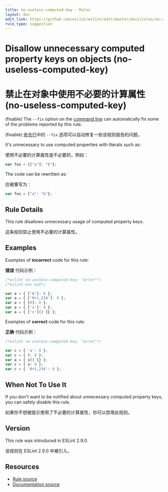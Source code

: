 ```yaml
---
title: no-useless-computed-key - Rules
layout: doc
edit_link: https://github.com/eslint/eslint/edit/master/docs/rules/no-useless-computed-key.md
rule_type: suggestion
---
```

<!-- Note: No pull requests accepted for this file. See README.md in the root directory for details. -->

# Disallow unnecessary computed property keys on objects (no-useless-computed-key)

# 禁止在对象中使用不必要的计算属性 (no-useless-computed-key)

(fixable) The `--fix` option on the [command line](../user-guide/command-line-interface#fixing-problems) can automatically fix some of the problems reported by this rule.

(fixable) [命令行](../user-guide/command-line-interface#fixing-problems)中的 `--fix` 选项可以自动修复一些该规则报告的问题。

It's unnecessary to use computed properties with literals such as:

使用不必要的计算属性是不必要的，例如：

```js
var foo = {["a"]: "b"};
```

The code can be rewritten as:

应被重写为：

```js
var foo = {"a": "b"};
```

## Rule Details

This rule disallows unnecessary usage of computed property keys.

这条规则禁止使用不必要的计算属性。

## Examples

Examples of **incorrect** code for this rule:

**错误** 代码示例：

```js
/*eslint no-useless-computed-key: "error"*/
/*eslint-env es6*/

var a = { ['0']: 0 };
var a = { ['0+1,234']: 0 };
var a = { [0]: 0 };
var a = { ['x']: 0 };
var a = { ['x']() {} };
```

Examples of **correct** code for this rule:

**正确** 代码示例：

```js
/*eslint no-useless-computed-key: "error"*/

var c = { 'a': 0 };
var c = { 0: 0 };
var a = { x() {} };
var c = { a: 0 };
var c = { '0+1,234': 0 };
```

## When Not To Use It

If you don't want to be notified about unnecessary computed property keys, you can safely disable this rule.

如果你不想被提示使用了不必要的计算属性，你可以禁用此规则。

## Version

This rule was introduced in ESLint 2.9.0.

该规则在 ESLint 2.9.0 中被引入。

## Resources

* [Rule source](https://github.com/eslint/eslint/tree/master/lib/rules/no-useless-computed-key.js)
* [Documentation source](https://github.com/eslint/eslint/tree/master/docs/rules/no-useless-computed-key.md)
